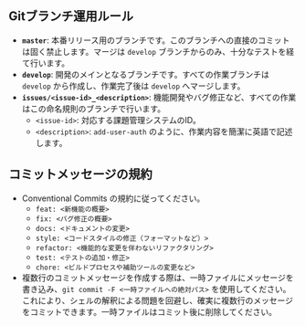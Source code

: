 ## Gitブランチ運用ルール

*   **`master`**: 本番リリース用のブランチです。このブランチへの直接のコミットは固く禁止します。マージは `develop` ブランチからのみ、十分なテストを経て行います。
*   **`develop`**: 開発のメインとなるブランチです。すべての作業ブランチは `develop` から作成し、作業完了後は `develop` へマージします。
*   **`issues/<issue-id>_<description>`**: 機能開発やバグ修正など、すべての作業はこの命名規則のブランチで行います。
    *   `<issue-id>`: 対応する課題管理システムのID。
    *   `<description>`: `add-user-auth` のように、作業内容を簡潔に英語で記述します。

## コミットメッセージの規約

*   Conventional Commits の規約に従ってください。
    *   `feat: <新機能の概要>`
    *   `fix: <バグ修正の概要>`
    *   `docs: <ドキュメントの変更>`
    *   `style: <コードスタイルの修正（フォーマットなど）>`
    *   `refactor: <機能的な変更を伴わないリファクタリング>`
    *   `test: <テストの追加・修正>`
    *   `chore: <ビルドプロセスや補助ツールの変更など>`
*   複数行のコミットメッセージを作成する際は、一時ファイルにメッセージを書き込み、`git commit -F <一時ファイルへの絶対パス>` を使用してください。これにより、シェルの解釈による問題を回避し、確実に複数行のメッセージをコミットできます。一時ファイルはコミット後に削除してください。
